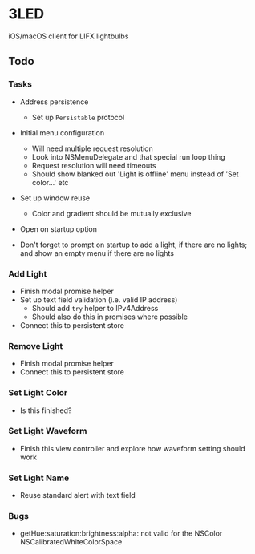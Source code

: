 # 3LED

iOS/macOS client for LIFX lightbulbs

## Todo

### Tasks

- Address persistence
    - Set up `Persistable` protocol

- Initial menu configuration
    - Will need multiple request resolution
    - Look into NSMenuDelegate and that special run loop thing
    - Request resolution will need timeouts
    - Should show blanked out 'Light is offline' menu instead of 'Set color...' etc

- Set up window reuse
    - Color and gradient should be mutually exclusive
   
- Open on startup option

- Don't forget to prompt on startup to add a light, if there are no lights; and show an empty menu if there are no lights

### Add Light

- Finish modal promise helper
- Set up text field validation (i.e. valid IP address)
    - Should add `try` helper to IPv4Address
    - Should also do this in promises where possible
- Connect this to persistent store

### Remove Light

- Finish modal promise helper
- Connect this to persistent store

### Set Light Color

- Is this finished?

### Set Light Waveform

- Finish this view controller and explore how waveform setting should work

### Set Light Name

- Reuse standard alert with text field

### Bugs

- getHue:saturation:brightness:alpha: not valid for the NSColor NSCalibratedWhiteColorSpace
